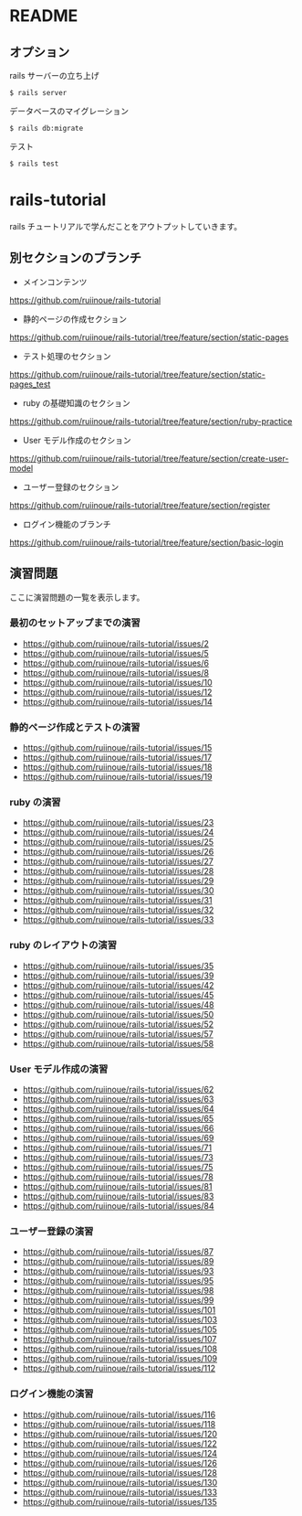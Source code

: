 # README

## オプション

rails サーバーの立ち上げ

```
$ rails server
```

データベースのマイグレーション

```
$ rails db:migrate
```

テスト

```
$ rails test
```

# rails-tutorial

rails チュートリアルで学んだことをアウトプットしていきます。

## 別セクションのブランチ

- メインコンテンツ

https://github.com/ruiinoue/rails-tutorial

- 静的ページの作成セクション

https://github.com/ruiinoue/rails-tutorial/tree/feature/section/static-pages

- テスト処理のセクション

https://github.com/ruiinoue/rails-tutorial/tree/feature/section/static-pages_test

- ruby の基礎知識のセクション

https://github.com/ruiinoue/rails-tutorial/tree/feature/section/ruby-practice

- User モデル作成のセクション

https://github.com/ruiinoue/rails-tutorial/tree/feature/section/create-user-model

- ユーザー登録のセクション

https://github.com/ruiinoue/rails-tutorial/tree/feature/section/register

- ログイン機能のブランチ

https://github.com/ruiinoue/rails-tutorial/tree/feature/section/basic-login

## 演習問題

ここに演習問題の一覧を表示します。

### 最初のセットアップまでの演習

- https://github.com/ruiinoue/rails-tutorial/issues/2
- https://github.com/ruiinoue/rails-tutorial/issues/5
- https://github.com/ruiinoue/rails-tutorial/issues/6
- https://github.com/ruiinoue/rails-tutorial/issues/8
- https://github.com/ruiinoue/rails-tutorial/issues/10
- https://github.com/ruiinoue/rails-tutorial/issues/12
- https://github.com/ruiinoue/rails-tutorial/issues/14

### 静的ページ作成とテストの演習

- https://github.com/ruiinoue/rails-tutorial/issues/15
- https://github.com/ruiinoue/rails-tutorial/issues/17
- https://github.com/ruiinoue/rails-tutorial/issues/18
- https://github.com/ruiinoue/rails-tutorial/issues/19

### ruby の演習

- https://github.com/ruiinoue/rails-tutorial/issues/23
- https://github.com/ruiinoue/rails-tutorial/issues/24
- https://github.com/ruiinoue/rails-tutorial/issues/25
- https://github.com/ruiinoue/rails-tutorial/issues/26
- https://github.com/ruiinoue/rails-tutorial/issues/27
- https://github.com/ruiinoue/rails-tutorial/issues/28
- https://github.com/ruiinoue/rails-tutorial/issues/29
- https://github.com/ruiinoue/rails-tutorial/issues/30
- https://github.com/ruiinoue/rails-tutorial/issues/31
- https://github.com/ruiinoue/rails-tutorial/issues/32
- https://github.com/ruiinoue/rails-tutorial/issues/33

### ruby のレイアウトの演習

- https://github.com/ruiinoue/rails-tutorial/issues/35
- https://github.com/ruiinoue/rails-tutorial/issues/39
- https://github.com/ruiinoue/rails-tutorial/issues/42
- https://github.com/ruiinoue/rails-tutorial/issues/45
- https://github.com/ruiinoue/rails-tutorial/issues/48
- https://github.com/ruiinoue/rails-tutorial/issues/50
- https://github.com/ruiinoue/rails-tutorial/issues/52
- https://github.com/ruiinoue/rails-tutorial/issues/57
- https://github.com/ruiinoue/rails-tutorial/issues/58

### User モデル作成の演習

- https://github.com/ruiinoue/rails-tutorial/issues/62
- https://github.com/ruiinoue/rails-tutorial/issues/63
- https://github.com/ruiinoue/rails-tutorial/issues/64
- https://github.com/ruiinoue/rails-tutorial/issues/65
- https://github.com/ruiinoue/rails-tutorial/issues/66
- https://github.com/ruiinoue/rails-tutorial/issues/69
- https://github.com/ruiinoue/rails-tutorial/issues/71
- https://github.com/ruiinoue/rails-tutorial/issues/73
- https://github.com/ruiinoue/rails-tutorial/issues/75
- https://github.com/ruiinoue/rails-tutorial/issues/78
- https://github.com/ruiinoue/rails-tutorial/issues/81
- https://github.com/ruiinoue/rails-tutorial/issues/83
- https://github.com/ruiinoue/rails-tutorial/issues/84

### ユーザー登録の演習

- https://github.com/ruiinoue/rails-tutorial/issues/87
- https://github.com/ruiinoue/rails-tutorial/issues/89
- https://github.com/ruiinoue/rails-tutorial/issues/93
- https://github.com/ruiinoue/rails-tutorial/issues/95
- https://github.com/ruiinoue/rails-tutorial/issues/98
- https://github.com/ruiinoue/rails-tutorial/issues/99
- https://github.com/ruiinoue/rails-tutorial/issues/101
- https://github.com/ruiinoue/rails-tutorial/issues/103
- https://github.com/ruiinoue/rails-tutorial/issues/105
- https://github.com/ruiinoue/rails-tutorial/issues/107
- https://github.com/ruiinoue/rails-tutorial/issues/108
- https://github.com/ruiinoue/rails-tutorial/issues/109
- https://github.com/ruiinoue/rails-tutorial/issues/112

### ログイン機能の演習

- https://github.com/ruiinoue/rails-tutorial/issues/116
- https://github.com/ruiinoue/rails-tutorial/issues/118
- https://github.com/ruiinoue/rails-tutorial/issues/120
- https://github.com/ruiinoue/rails-tutorial/issues/122
- https://github.com/ruiinoue/rails-tutorial/issues/124
- https://github.com/ruiinoue/rails-tutorial/issues/126
- https://github.com/ruiinoue/rails-tutorial/issues/128
- https://github.com/ruiinoue/rails-tutorial/issues/130
- https://github.com/ruiinoue/rails-tutorial/issues/133
- https://github.com/ruiinoue/rails-tutorial/issues/135
